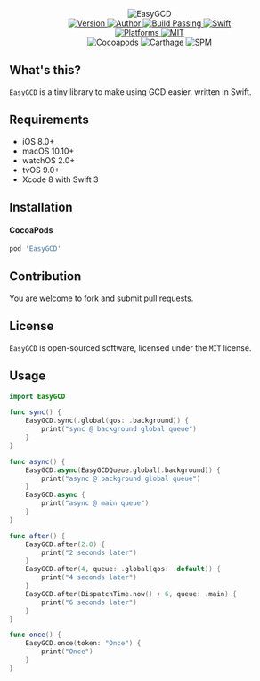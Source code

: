 
<p align="center">
  <img src="https://ooo.0o0.ooo/2017/07/20/5970681dc4468.png" alt="EasyGCD">
  <br/><a href="https://cocoapods.org/pods/EasyGCD">
  <img alt="Version" src="https://img.shields.io/badge/version-1.0.3-brightgreen.svg">
  <img alt="Author" src="https://img.shields.io/badge/author-Meniny-blue.svg">
  <img alt="Build Passing" src="https://img.shields.io/badge/build-passing-brightgreen.svg">
  <img alt="Swift" src="https://img.shields.io/badge/swift-3.0%2B-orange.svg">
  <br/>
  <img alt="Platforms" src="https://img.shields.io/badge/platform-macOS%20%7C%20iOS%20%7C%20watchOS%20%7C%20tvOS-lightgrey.svg">
  <img alt="MIT" src="https://img.shields.io/badge/license-MIT-blue.svg">
  <br/>
  <img alt="Cocoapods" src="https://img.shields.io/badge/cocoapods-compatible-brightgreen.svg">
  <img alt="Carthage" src="https://img.shields.io/badge/carthage-working%20on-red.svg">
  <img alt="SPM" src="https://img.shields.io/badge/swift%20package%20manager-working%20on-red.svg">
  </a>
</p>

## What's this?

`EasyGCD` is a tiny library to make using GCD easier. written in Swift.

## Requirements

* iOS 8.0+
* macOS 10.10+
* watchOS 2.0+
* tvOS 9.0+
* Xcode 8 with Swift 3

## Installation

#### CocoaPods

```ruby
pod 'EasyGCD'
```

## Contribution

You are welcome to fork and submit pull requests.

## License

`EasyGCD` is open-sourced software, licensed under the `MIT` license.

## Usage

```swift
import EasyGCD

func sync() {
    EasyGCD.sync(.global(qos: .background)) {
        print("sync @ background global queue")
    }
}

func async() {
    EasyGCD.async(EasyGCDQueue.global(.background)) {
        print("async @ background global queue")
    }
    EasyGCD.async {
        print("async @ main queue")
    }
}

func after() {
    EasyGCD.after(2.0) {
        print("2 seconds later")
    }
    EasyGCD.after(4, queue: .global(qos: .default)) {
        print("4 seconds later")
    }
    EasyGCD.after(DispatchTime.now() + 6, queue: .main) {
        print("6 seconds later")
    }
}

func once() {
    EasyGCD.once(token: "Once") {
        print("Once")
    }
}
```
